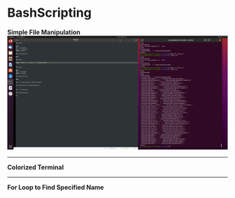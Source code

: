# BashScripting

**Simple File Manipulation**
![File Manipulation](https://github.com/JSande2021/BashScripting/blob/main/FileManipulation.png)

<hr>

**Colorized Terminal**
![]()

<hr>

**For Loop to Find Specified Name**
![]()

